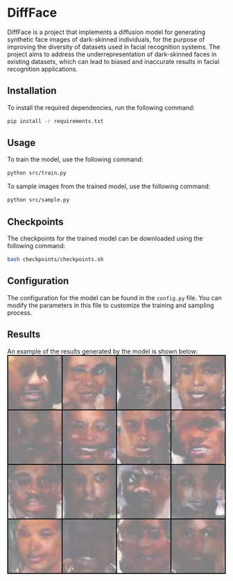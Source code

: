 # DiffFace
DiffFace is a project that implements a diffusion model for generating synthetic face images of dark-skinned individuals, for the purpose of improving the diversity of datasets used in facial recognition systems. The project aims to address the underrepresentation of dark-skinned faces in existing datasets, which can lead to biased and inaccurate results in facial recognition applications.

## Installation
To install the required dependencies, run the following command:
```bash
pip install -r requirements.txt
```

## Usage
To train the model, use the following command:
```bash
python src/train.py
```

To sample images from the trained model, use the following command:
```bash
python src/sample.py
```

## Checkpoints
The checkpoints for the trained model can be downloaded using the following command:
```bash
bash checkpoints/checkpoints.sh
```

## Configuration
The configuration for the model can be found in the `config.py` file. You can modify the parameters in this file to customize the training and sampling process.

## Results
An example of the results generated by the model is shown below:
![Sample Output](results/sample.png)

